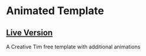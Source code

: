 # Animated Template

## [Live Version](https://dhadhazi.github.io/animated-template/)
A Creative Tim free template with additional animations
